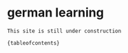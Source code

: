 # german learning
 
```{warning}
This site is still under construction
```
 

 
```{tableofcontents}```
